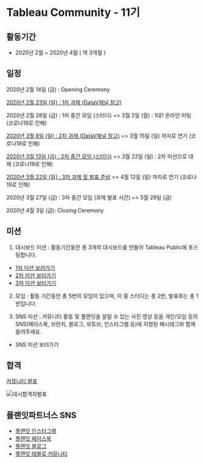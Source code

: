 # Tableau Community - 11기

## 활동기간
- 2020년 2월 ~ 2020년 4월 ( 약 3개월 )

## 일정

2020년 2월 14일 (금) : Opening Ceremony

[2020년 2월 23일 (일) : 1차 과제 (DataV채널 참고)](https://github.com/JONGSKY/Tableau_community/tree/master/First_task)

2020년 2월 28일 (금) : 1차 중간 모임 (스터디) =>  3월 2일 (월) : 1대1 온라인 미팅 (코로나19로 인해)

[2020년 3월 8일 (일) : 2차 과제 (DataV채널 참고)](https://github.com/JONGSKY/Tableau_community/tree/master/Second_task) => 3월 15일 (일) 까지로 연기 (코로나19로 인해)

[2020년 3월 13일 (금) : 2차 중간 모임 (스터디)](https://github.com/JONGSKY/Tableau_community/tree/master/Second_mission) => 3월 22일 (일) : 2차 미션으로 대체 (코로나19로 인해)

[2020년 3월 22일 (일) : 3차 과제 및 발표 준비](https://github.com/JONGSKY/Tableau_community/tree/master/Third_task) => 4월 12일 (일) 까지로 연기 (코로나19로 인해)

2020년 3월 27일 (금) : 3차 중간 모임 (과제 발표 시간) => 5월 29일 (금) 

2020년 4월 3일 (금): Closing Ceremony

## 미션

1. 대시보드 미션 : 활동기간동안 총 3개의 대시보드를 만들어 Tableau Public에 포스팅합니다.
  - [1차 미션 보러가기](https://public.tableau.com/profile/.2852#!/vizhome/1__15823664504210/sheet0)
  - [2차 미션 보러가기](https://public.tableau.com/profile/.2852#!/vizhome/2__15842119712730/1)
  - [3차 미션 보러가기](https://public.tableau.com/profile/.2852#!/vizhome/21_15866827157820/21)

2. 모임 : 활동 기간동안 총 5번의 모임이 있으며, 이 중 스터디는 총 2번, 발표회는 총 1번입니다.

3. SNS 미션 : 커뮤니티 활동 및 플랜잇을 알릴 수 있는 사진 영상 등을 개인/모임 등의 SNS(페이스북, 브런치, 블로그, 유튜브, 인스타그램 등)에 지정된 해시태그와 함께 올려주세요.
  - SNS 미션 보러가기
 
 
## 합격

[커뮤니티 발표](https://blog.naver.com/withplanit/221806149758)

![데시합격자발표](https://user-images.githubusercontent.com/40276516/74666611-28144880-51e5-11ea-8fb4-0936ed616881.png)

## 플랜잇파트너스 SNS

- [플랜잇 인스타그램](https://www.instagram.com/planit_partners)
- [플랜잇 페이스북](https://www.facebook.com/withplanit)
- [플랜잇 블로그](http://blog.naver.com/withplanit)
- [플랜잇 태블로 커뮤니티](https://public.tableau.com/profile/.2852#!/)
